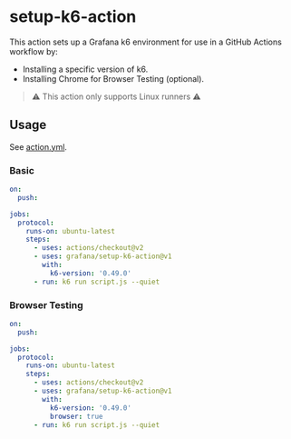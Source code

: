 # setup-k6-action

This action sets up a Grafana k6 environment for use in a GitHub Actions workflow by:

- Installing a specific version of k6.
- Installing Chrome for Browser Testing (optional).

> ⚠️ This action only supports Linux runners ⚠️

## Usage

See [action.yml](action.yaml).

### Basic

```yaml
on:
  push:

jobs:
  protocol:
    runs-on: ubuntu-latest
    steps:
      - uses: actions/checkout@v2
      - uses: grafana/setup-k6-action@v1
        with:
          k6-version: '0.49.0'
      - run: k6 run script.js --quiet
```

### Browser Testing

```yaml
on:
  push:

jobs:
  protocol:
    runs-on: ubuntu-latest
    steps:
      - uses: actions/checkout@v2
      - uses: grafana/setup-k6-action@v1
        with:
          k6-version: '0.49.0'
          browser: true
      - run: k6 run script.js --quiet
```
